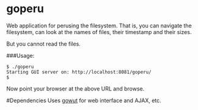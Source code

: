 # goperu
Web application for perusing the filesystem. That is, you can navigate the filesystem, can look at the names of files, their timestamp and their sizes.

But you cannot read the files.


###Usage:
```
$ ./goperu 
Starting GUI server on: http://localhost:8081/goperu/
$
```

Now point your browser at the above URL and browse.


#Dependencies
Uses [gowut](https://github.com/icza/gowut) for web interface and AJAX, etc.


